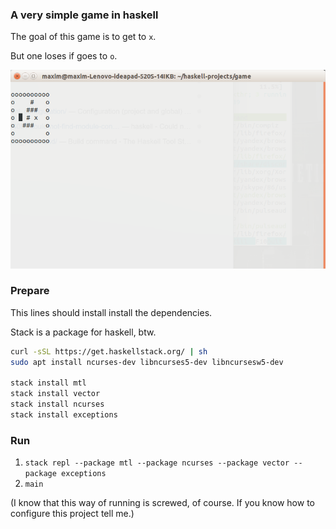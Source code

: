 ### A very simple game in haskell

The goal of this game is to get to `x`.

But one loses if goes to `o`. 

![alt text](gameplay.png)

### Prepare

This lines should install install the dependencies.

Stack is a package for haskell, btw.  

```bash
curl -sSL https://get.haskellstack.org/ | sh
sudo apt install ncurses-dev libncurses5-dev libncursesw5-dev

stack install mtl
stack install vector
stack install ncurses
stack install exceptions
```

### Run
1. `stack repl --package mtl --package ncurses --package vector --package exceptions`
2. `main`

(I know that this way of running is screwed, of course. If you know how to configure this project tell me.)

